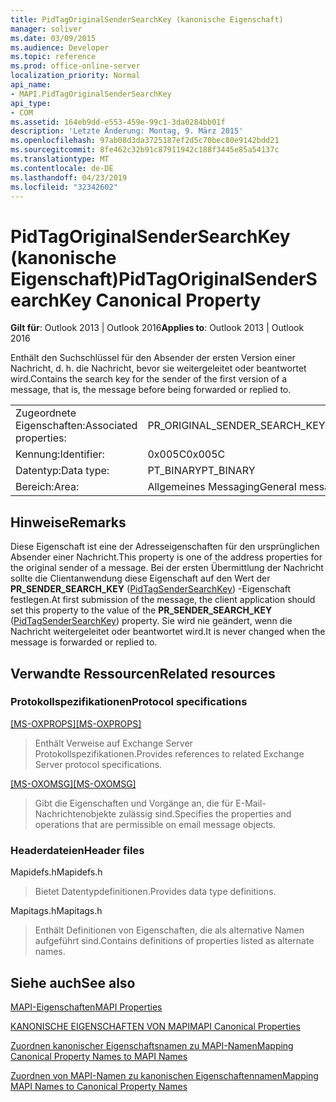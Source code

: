 ```yaml
---
title: PidTagOriginalSenderSearchKey (kanonische Eigenschaft)
manager: soliver
ms.date: 03/09/2015
ms.audience: Developer
ms.topic: reference
ms.prod: office-online-server
localization_priority: Normal
api_name:
- MAPI.PidTagOriginalSenderSearchKey
api_type:
- COM
ms.assetid: 164eb9dd-e553-459e-99c1-3da0284bb01f
description: 'Letzte Änderung: Montag, 9. März 2015'
ms.openlocfilehash: 97ab08d3da3725187ef2d5c70bec80e9142bdd21
ms.sourcegitcommit: 8fe462c32b91c87911942c188f3445e85a54137c
ms.translationtype: MT
ms.contentlocale: de-DE
ms.lasthandoff: 04/23/2019
ms.locfileid: "32342602"
---
```

# <a name="pidtagoriginalsendersearchkey-canonical-property"></a><span data-ttu-id="51808-103">PidTagOriginalSenderSearchKey (kanonische Eigenschaft)</span><span class="sxs-lookup"><span data-stu-id="51808-103">PidTagOriginalSenderSearchKey Canonical Property</span></span>

  
  
<span data-ttu-id="51808-104">**Gilt für**: Outlook 2013 | Outlook 2016</span><span class="sxs-lookup"><span data-stu-id="51808-104">**Applies to**: Outlook 2013 | Outlook 2016</span></span> 
  
<span data-ttu-id="51808-105">Enthält den Suchschlüssel für den Absender der ersten Version einer Nachricht, d. h. die Nachricht, bevor sie weitergeleitet oder beantwortet wird.</span><span class="sxs-lookup"><span data-stu-id="51808-105">Contains the search key for the sender of the first version of a message, that is, the message before being forwarded or replied to.</span></span>
  
|||
|:-----|:-----|
|<span data-ttu-id="51808-106">Zugeordnete Eigenschaften:</span><span class="sxs-lookup"><span data-stu-id="51808-106">Associated properties:</span></span>  <br/> |<span data-ttu-id="51808-107">PR_ORIGINAL_SENDER_SEARCH_KEY</span><span class="sxs-lookup"><span data-stu-id="51808-107">PR_ORIGINAL_SENDER_SEARCH_KEY</span></span>  <br/> |
|<span data-ttu-id="51808-108">Kennung:</span><span class="sxs-lookup"><span data-stu-id="51808-108">Identifier:</span></span>  <br/> |<span data-ttu-id="51808-109">0x005C</span><span class="sxs-lookup"><span data-stu-id="51808-109">0x005C</span></span>  <br/> |
|<span data-ttu-id="51808-110">Datentyp:</span><span class="sxs-lookup"><span data-stu-id="51808-110">Data type:</span></span>  <br/> |<span data-ttu-id="51808-111">PT_BINARY</span><span class="sxs-lookup"><span data-stu-id="51808-111">PT_BINARY</span></span>  <br/> |
|<span data-ttu-id="51808-112">Bereich:</span><span class="sxs-lookup"><span data-stu-id="51808-112">Area:</span></span>  <br/> |<span data-ttu-id="51808-113">Allgemeines Messaging</span><span class="sxs-lookup"><span data-stu-id="51808-113">General messaging</span></span>  <br/> |
   
## <a name="remarks"></a><span data-ttu-id="51808-114">Hinweise</span><span class="sxs-lookup"><span data-stu-id="51808-114">Remarks</span></span>

<span data-ttu-id="51808-115">Diese Eigenschaft ist eine der Adresseigenschaften für den ursprünglichen Absender einer Nachricht.</span><span class="sxs-lookup"><span data-stu-id="51808-115">This property is one of the address properties for the original sender of a message.</span></span> <span data-ttu-id="51808-116">Bei der ersten Übermittlung der Nachricht sollte die Clientanwendung diese Eigenschaft auf den Wert der **PR_SENDER_SEARCH_KEY** ([PidTagSenderSearchKey](pidtagsendersearchkey-canonical-property.md)) -Eigenschaft festlegen.</span><span class="sxs-lookup"><span data-stu-id="51808-116">At first submission of the message, the client application should set this property to the value of the **PR_SENDER_SEARCH_KEY** ([PidTagSenderSearchKey](pidtagsendersearchkey-canonical-property.md)) property.</span></span> <span data-ttu-id="51808-117">Sie wird nie geändert, wenn die Nachricht weitergeleitet oder beantwortet wird.</span><span class="sxs-lookup"><span data-stu-id="51808-117">It is never changed when the message is forwarded or replied to.</span></span>
  
## <a name="related-resources"></a><span data-ttu-id="51808-118">Verwandte Ressourcen</span><span class="sxs-lookup"><span data-stu-id="51808-118">Related resources</span></span>

### <a name="protocol-specifications"></a><span data-ttu-id="51808-119">Protokollspezifikationen</span><span class="sxs-lookup"><span data-stu-id="51808-119">Protocol specifications</span></span>

<span data-ttu-id="51808-120">[[MS-OXPROPS]](https://msdn.microsoft.com/library/f6ab1613-aefe-447d-a49c-18217230b148%28Office.15%29.aspx)</span><span class="sxs-lookup"><span data-stu-id="51808-120">[[MS-OXPROPS]](https://msdn.microsoft.com/library/f6ab1613-aefe-447d-a49c-18217230b148%28Office.15%29.aspx)</span></span>
  
> <span data-ttu-id="51808-121">Enthält Verweise auf Exchange Server Protokollspezifikationen.</span><span class="sxs-lookup"><span data-stu-id="51808-121">Provides references to related Exchange Server protocol specifications.</span></span>
    
<span data-ttu-id="51808-122">[[MS-OXOMSG]](https://msdn.microsoft.com/library/daa9120f-f325-4afb-a738-28f91049ab3c%28Office.15%29.aspx)</span><span class="sxs-lookup"><span data-stu-id="51808-122">[[MS-OXOMSG]](https://msdn.microsoft.com/library/daa9120f-f325-4afb-a738-28f91049ab3c%28Office.15%29.aspx)</span></span>
  
> <span data-ttu-id="51808-123">Gibt die Eigenschaften und Vorgänge an, die für E-Mail-Nachrichtenobjekte zulässig sind.</span><span class="sxs-lookup"><span data-stu-id="51808-123">Specifies the properties and operations that are permissible on email message objects.</span></span>
    
### <a name="header-files"></a><span data-ttu-id="51808-124">Headerdateien</span><span class="sxs-lookup"><span data-stu-id="51808-124">Header files</span></span>

<span data-ttu-id="51808-125">Mapidefs.h</span><span class="sxs-lookup"><span data-stu-id="51808-125">Mapidefs.h</span></span>
  
> <span data-ttu-id="51808-126">Bietet Datentypdefinitionen.</span><span class="sxs-lookup"><span data-stu-id="51808-126">Provides data type definitions.</span></span>
    
<span data-ttu-id="51808-127">Mapitags.h</span><span class="sxs-lookup"><span data-stu-id="51808-127">Mapitags.h</span></span>
  
> <span data-ttu-id="51808-128">Enthält Definitionen von Eigenschaften, die als alternative Namen aufgeführt sind.</span><span class="sxs-lookup"><span data-stu-id="51808-128">Contains definitions of properties listed as alternate names.</span></span>
    
## <a name="see-also"></a><span data-ttu-id="51808-129">Siehe auch</span><span class="sxs-lookup"><span data-stu-id="51808-129">See also</span></span>



[<span data-ttu-id="51808-130">MAPI-Eigenschaften</span><span class="sxs-lookup"><span data-stu-id="51808-130">MAPI Properties</span></span>](mapi-properties.md)
  
[<span data-ttu-id="51808-131">KANONISCHE EIGENSCHAFTEN VON MAPI</span><span class="sxs-lookup"><span data-stu-id="51808-131">MAPI Canonical Properties</span></span>](mapi-canonical-properties.md)
  
[<span data-ttu-id="51808-132">Zuordnen kanonischer Eigenschaftsnamen zu MAPI-Namen</span><span class="sxs-lookup"><span data-stu-id="51808-132">Mapping Canonical Property Names to MAPI Names</span></span>](mapping-canonical-property-names-to-mapi-names.md)
  
[<span data-ttu-id="51808-133">Zuordnen von MAPI-Namen zu kanonischen Eigenschaftennamen</span><span class="sxs-lookup"><span data-stu-id="51808-133">Mapping MAPI Names to Canonical Property Names</span></span>](mapping-mapi-names-to-canonical-property-names.md)

